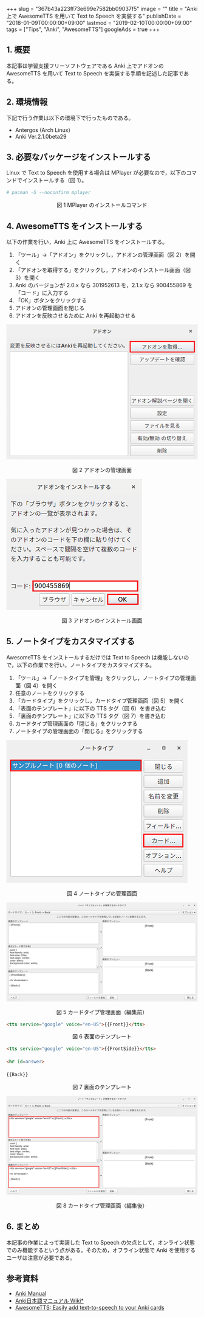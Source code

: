 +++
slug = "367b43a223ff73e699e7582bb09037f5"
image = ""
title = "Anki 上で AwesomeTTS を用いて Text to Speech を実装する"
publishDate = "2018-01-09T00:00:00+09:00"
lastmod = "2019-02-10T00:00:00+09:00"
tags = ["Tips", "Anki", "AwesomeTTS"]
googleAds = true
+++

## 1. 概要

本記事は学習支援フリーソフトウェアである Anki 上でアドオンの AwesomeTTS を用いて Text to Speech を実装する手順を記述した記事である。

## 2. 環境情報

下記で行う作業は以下の環境下で行ったものである。

 * Antergos (Arch Linux)
 * Anki Ver.2.1.0beta29

## 3. 必要なパッケージをインストールする

Linux で Text to Speech を使用する場合は MPlayer が必要なので，以下のコマンドでインストールする（図 1）。

```bash
# pacman -S --noconfirm mplayer
```

<center>図 1 MPlayer のインストールコマンド</center>

## 4. AwesomeTTS をインストールする

以下の作業を行い，Anki 上に AwesomeTTS をインストールする。

1. 「ツール」→「アドオン」をクリックし，アドオンの管理画面（図 2）を開く
2. 「アドオンを取得する」をクリックし，アドオンのインストール画面（図 3）を開く
3. Anki のバージョンが 2.0.x なら 301952613 を，2.1.x なら 900455869 を「コード」に入力する
4. 「OK」ボタンをクリックする
5. アドオンの管理画面を閉じる
6. アドオンを反映させるために Anki を再起動させる

![](e9485a8687976e37e9596efd41a86db0.png)

<center>図 2 アドオンの管理画面</center>

![](ce6e0b7c4bb27be48103d209c96069da.png)

<center>図 3 アドオンのインストール画面</center>

## 5. ノートタイプをカスタマイズする

AwesomeTTS をインストールするだけでは Text to Speech は機能しないので，以下の作業でを行い，ノートタイプをカスタマイズする。

1. 「ツール」→「ノートタイプを管理」をクリックし，ノートタイプの管理画面（図 4）を開く
2. 任意のノートをクリックする
3. 「カードタイプ」をクリックし，カードタイプ管理画面（図 5）を開く
4. 「表面のテンプレート」に以下の TTS タグ（図 6）を書き込む
5. 「裏面のテンプレート」に以下の TTS タグ（図 7）を書き込む
6. カードタイプ管理画面の「閉じる」をクリックする
7. ノートタイプの管理画面の「閉じる」をクリックする

![](e6f7768d9c4294e38f6a062aecd17070.png)

<center>図 4 ノートタイプの管理画面</center>

![](1b8bcc3457ebc15e02369e303c7bce4e.png)

<center>図 5 カードタイプ管理画面（編集前）</center>

```HTML
<tts service="google" voice="en-US">{{Front}}</tts>
```

<center>図 6 表面のテンプレート</center>

```HTML
<tts service="google" voice="en-US">{{FrontSide}}</tts>

<hr id=answer>

{{Back}}
```

<center>図 7 裏面のテンプレート</center>

![](c00345a2405faee61b9783bcb9fb8abe.png)

<center>図 8 カードタイプ管理画面（編集後）</center>

## 6. まとめ

本記事の作業によって実装した Text to Speech の欠点として，オンライン状態でのみ機能するという点がある。そのため，オフライン状態で Anki を使用するユーザは注意が必要である。

## 参考資料

* [Anki Manual](https://apps.ankiweb.net/docs/manual.html)
* [Anki日本語マニュアル Wiki*](http://wikiwiki.jp/rage2050/)
* [AwesomeTTS: Easily add text-to-speech to your Anki cards](https://ankiatts.appspot.com/)
